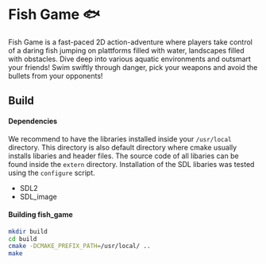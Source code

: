 # Fish Game 🐟
 
 Fish Game is a fast-paced 2D action-adventure where players take control of a daring fish jumping on plattforms filled with water, landscapes filled with obstacles. Dive deep into various aquatic environments and outsmart your friends! Swim swiftly through danger, pick your weapons and avoid the bullets from your opponents!

## Build

#### Dependencies

We recommend to have the libraries installed inside your `/usr/local` directory. This directory is also default directory where cmake usually installs libaries and header files. The source code of all libaries can be found inside the `extern` directory. Installation of the SDL libaries was tested using the `configure` script. 

- SDL2
- SDL_image


#### Building fish_game

```sh
mkdir build
cd build
cmake -DCMAKE_PREFIX_PATH=/usr/local/ ..
make
```

